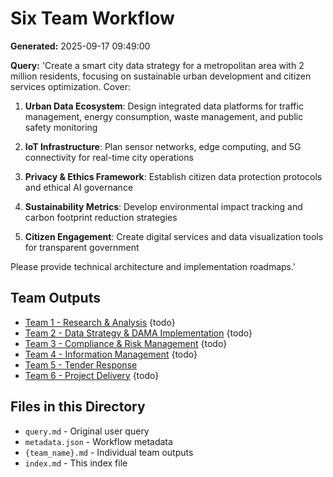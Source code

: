 # Six Team Workflow

**Generated:** 2025-09-17 09:49:00

**Query:** 'Create a smart city data strategy for a metropolitan area with 2 million residents, focusing on sustainable urban development and citizen services optimization. Cover:

1. **Urban Data Ecosystem**: Design integrated data platforms for traffic management, energy consumption, waste management, and public safety monitoring

2. **IoT Infrastructure**: Plan sensor networks, edge computing, and 5G connectivity for real-time city operations

3. **Privacy & Ethics Framework**: Establish citizen data protection protocols and ethical AI governance

4. **Sustainability Metrics**: Develop environmental impact tracking and carbon footprint reduction strategies

5. **Citizen Engagement**: Create digital services and data visualization tools for transparent government

Please provide technical architecture and implementation roadmaps.'

## Team Outputs

- [Team 1 - Research & Analysis](./team_1_-_research_and_analysis.md) {todo}
- [Team 2 - Data Strategy & DAMA Implementation](./team_2_-_data_strategy_and_dama_implementation.md) {todo}
- [Team 3 - Compliance & Risk Management](./team_3_-_compliance_and_risk_management.md) {todo}
- [Team 4 - Information Management](./team_4_-_information_management.md) {todo}
- [Team 5 - Tender Response](./team_5_-_tender_response.md)
- [Team 6 - Project Delivery](./team_6_-_project_delivery.md) {todo}

## Files in this Directory

- `query.md` - Original user query
- `metadata.json` - Workflow metadata
- `{team_name}.md` - Individual team outputs
- `index.md` - This index file
